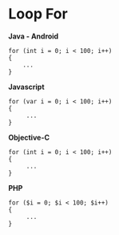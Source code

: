 # Loop For

**Java - Android**
```
for (int i = 0; i < 100; i++)
{
    ...
}
```

**Javascript**
```
for (var i = 0; i < 100; i++)
{
     ...
}
```

**Objective-C**
```
for (int i = 0; i < 100; i++)
{
     ...
}
```

**PHP**
```            
for ($i = 0; $i < 100; $i++)
{
     ...
}
```

